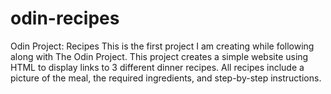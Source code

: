 # odin-recipes
Odin Project: Recipes
This is the first project I am creating while following along with The Odin Project. This project creates a simple website using HTML to display links to 3 different dinner recipes. All recipes include
a picture of the meal, the required ingredients, and step-by-step instructions.
